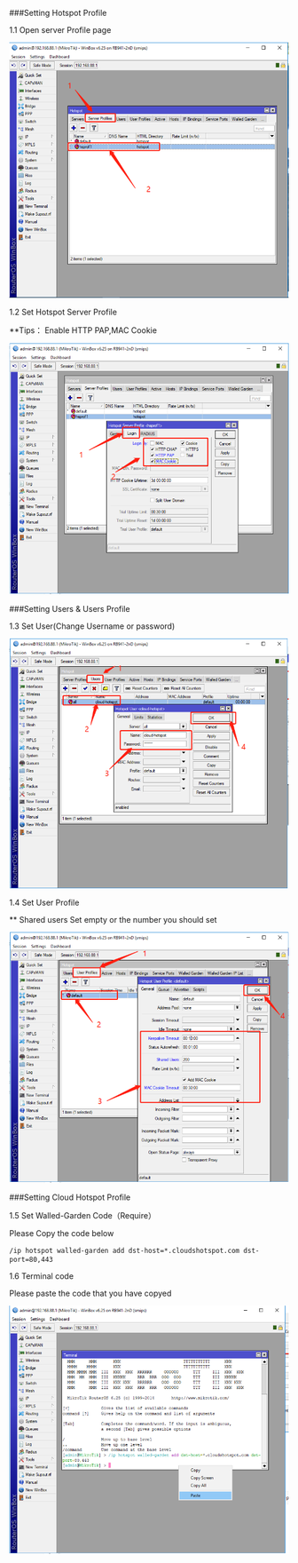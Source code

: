 ###Setting Hotspot Profile

1.1 Open server Profile page

![](../../image/Hotspot-server-profile.png)

1.2 Set Hotspot Server Profile

**Tips： Enable  HTTP PAP,MAC Cookie

![](../../image/Hotspot-server-profile-1.png)

###Setting Users & Users Profile



1.3 Set User(Change Username or password)

![](../../image/Hotspot-user.png)

1.4 Set User Profile

** Shared users Set empty or the number you should set

![](../../image/Hotspot-user-profile.png)



###Setting Cloud Hotspot Profile



1.5 Set Walled-Garden Code（Require）

Please Copy the code below

```
/ip hotspot walled-garden add dst-host=*.cloudshotspot.com dst-port=80,443
```

1.6 Terminal code 

Please paste the code that you have copyed

![](../../image/Hotspot-terminal.png)

